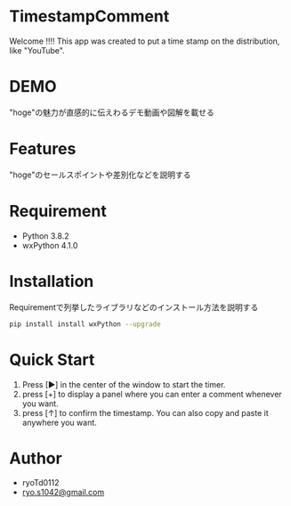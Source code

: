 # TimestampComment

Welcome !!!!
This app was created to put a time stamp
on the distribution, like "YouTube".

# DEMO

"hoge"の魅力が直感的に伝えわるデモ動画や図解を載せる

# Features

"hoge"のセールスポイントや差別化などを説明する

# Requirement

* Python 3.8.2
* wxPython 4.1.0

# Installation

Requirementで列挙したライブラリなどのインストール方法を説明する

```bash
pip install install wxPython --upgrade
```

# Quick Start

1. Press [▶] in the center of the window to start the timer.
2. press [+] to display a panel where you can enter a comment whenever you want.
3. press [↑] to confirm the timestamp.
   You can also copy and paste it anywhere you want.

# Author

* ryoTd0112
* ryo.s1042@gmail.com
